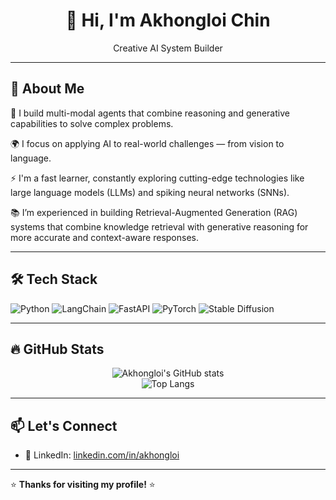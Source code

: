 <!-- GitHub Profile README for AkhongloiChin -->

<h1 align="center">👋 Hi, I'm Akhongloi Chin</h1>
<p align="center">Creative AI System Builder </p>

---

## 🚀 About Me

🔧 I build multi-modal agents that combine reasoning and generative capabilities to solve complex problems.

🌍 I focus on applying AI to real-world challenges — from vision to language.

⚡ I'm a fast learner, constantly exploring cutting-edge technologies like large language models (LLMs) and spiking neural networks (SNNs).

📚 I’m experienced in building Retrieval-Augmented Generation (RAG) systems that combine knowledge retrieval with generative reasoning for more accurate and context-aware responses.

---

## 🛠️ Tech Stack

![Python](https://img.shields.io/badge/-Python-3776AB?style=flat-square&logo=python&logoColor=white)
![LangChain](https://img.shields.io/badge/-LangChain-000000?style=flat-square&logo=chainlink)
![FastAPI](https://img.shields.io/badge/-FastAPI-009688?style=flat-square&logo=fastapi)
![PyTorch](https://img.shields.io/badge/-PyTorch-EE4C2C?style=flat-square&logo=pytorch)
![Stable Diffusion](https://img.shields.io/badge/-Stable%20Diffusion-101010?style=flat-square&logo=data:image/svg+xml;base64,...)

---

## 🔥 GitHub Stats

<p align="center">
  <img src="https://github-readme-stats.vercel.app/api?username=AkhongloiChin&show_icons=true&theme=tokyonight" alt="Akhongloi's GitHub stats" />
  <br/>
  <img src="https://github-readme-stats.vercel.app/api/top-langs/?username=AkhongloiChin&layout=compact&theme=tokyonight" alt="Top Langs" />
</p>

---

## 📫 Let's Connect

- 💼 LinkedIn: [linkedin.com/in/akhongloi](www.linkedin.com/in/chiến-hoàng-77274a25a)

---

⭐️ **Thanks for visiting my profile!** ⭐️
